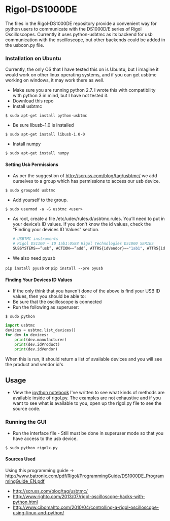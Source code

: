 # Rigol-DS1000DE
The files in the Rigol-DS1000DE repository provide a convenient way for python users to communicate with the DS1000D/E series of Rigol Oscilloscopes.
Currently it uses python-usbtmc as its backend for usb communication with the oscilloscope, but other backends could be added in the usbcon.py file.

### Installation on Ubuntu
Currently, the only OS that I have tested this on is Ubuntu, but I imagine it would work on other linux operating systems, and if you can get usbtmc working on windows, it may work there as well.

* Make sure you are running python 2.7.  I wrote this with compatibility with python 3 in mind, but I have not tested it.
* Download this repo
* Install usbtmc

`$ sudo apt-get install python-usbtmc`

* Be sure libusb-1.0 is installed

`$ sudo apt-get install libusb-1.0-0`

* Install numpy

`$ sudo apt-get install numpy`

#### Setting Usb Permissions
* As per the suggestion of http://scruss.com/blog/tag/usbtmc/ we add ourselves to a group which has permissions to access our usb device.

`$ sudo groupadd usbtmc`

* Add yourself to the group.

`$ sudo usermod -a -G usbtmc <user>`

* As root, create a file /etc/udev/rules.d/usbtmc.rules. You’ll need to put in your device’s ID values.  If you don't know the id values, check the "Finding your devices ID Values" section.
    ```python
    # USBTMC instruments
    # Rigol DS1100 – ID 1ab1:0588 Rigol Technologies DS1000 SERIES
    SUBSYSTEMS==”usb”, ACTION==”add”, ATTRS{idVendor}=="1ab1", ATTRS{idProduct}=="0588", GROUP="usbtmc", MODE="0660"
    ```

* We also need pyusb

`pip install pyusb` or `pip install --pre pyusb`

#### Finding Your Devices ID Values

* If the only think that you haven't done of the above is find your USB ID values, then you should be able to:
 * Be sure that the oscilloscope is connected
 * Run the following as superuser:

`$ sudo python`

```python
import usbtmc
devices = usbtmc.list_devices()
for dev in devices:
    print(dev.manufacturer)
    print(dev.idProduct)
    print(dev.idVendor)
```

When this is run, it should return a list of available devices and you will see the product and vendor id's

## Usage
* View the [ipython notebook](https://github.com/aplstudent/Rigol-DS1000DE/blob/master/Usage%20and%20Examples.ipynb) I've written to see what kinds of methods are available inside of rigol.py.  The examples are not exhaustive and if you want to see what is available to you, open up the rigol.py file to see the source code.

### Running the GUI
* Run the interface file - Still must be done in superuser mode so that you have access to the usb device.

`$ sudo python rigolx.py`

#### Sources Used

Using this programming guide -> http://www.batronix.com/pdf/Rigol/ProgrammingGuide/DS1000DE_ProgrammingGuide_EN.pdf

- http://scruss.com/blog/tag/usbtmc/
- http://www.righto.com/2013/07/rigol-oscilloscope-hacks-with-python.html
- http://www.cibomahto.com/2010/04/controlling-a-rigol-oscilloscope-using-linux-and-python/